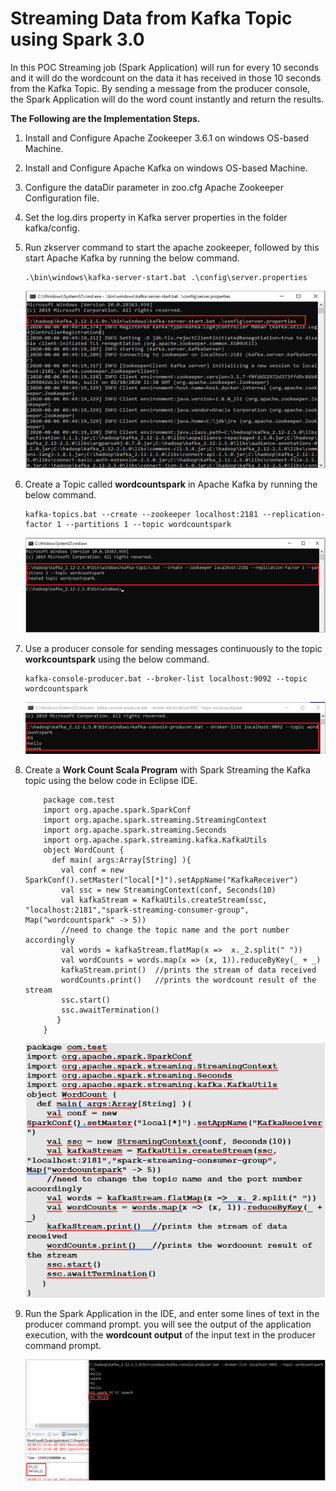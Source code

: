 # Streaming Data from Kafka Topic using Spark 3.0

In this POC Streaming job (Spark Application) will run for every 10 seconds and it will do the wordcount on the data it has received in those 10 seconds from the Kafka Topic. By sending a message from the producer console, the Spark Application will do the word count instantly and return the results. 


**The Following are the Implementation Steps.**

1.	Install and Configure Apache Zookeeper 3.6.1 on windows OS-based Machine.

2.	Install and Configure Apache Kafka on windows OS-based Machine.

3.	Configure the dataDir parameter in zoo.cfg Apache Zookeeper Configuration file.

4.	Set the log.dirs property in Kafka server properties in the folder kafka/config.

5.	Run zkserver command to start the apache zookeeper, followed by this start Apache Kafka by running the below command.


        .\bin\windows\kafka-server-start.bat .\config\server.properties
       
  
      ![Alt text](https://github.com/Protontech-1803/DataScience/blob/master/SparkStreaming/SparkStreamingPNG/Start_Zookeeper.png) 
      
  
  
6.	Create a Topic called **wordcountspark** in Apache Kafka by running the below command.


        kafka-topics.bat --create --zookeeper localhost:2181 --replication-factor 1 --partitions 1 --topic wordcountspark
              

      ![Alt text](https://github.com/Protontech-1803/DataScience/blob/master/SparkStreaming/SparkStreamingPNG/WordCountSpark.png)
      
 

7.	Use a producer console for sending messages continuously to the topic **workcountspark** using the below command.


        kafka-console-producer.bat --broker-list localhost:9092 --topic wordcountspark
       

      ![Alt text](https://github.com/Protontech-1803/DataScience/blob/master/SparkStreaming/SparkStreamingPNG/Message_WordCountSpark.png)
      

 
8.	Create a **Work Count Scala Program** with Spark Streaming the Kafka topic using the below code in Eclipse IDE.


            package com.test
            import org.apache.spark.SparkConf
            import org.apache.spark.streaming.StreamingContext
            import org.apache.spark.streaming.Seconds
            import org.apache.spark.streaming.kafka.KafkaUtils
            object WordCount {
              def main( args:Array[String] ){
                val conf = new SparkConf().setMaster("local[*]").setAppName("KafkaReceiver")
                val ssc = new StreamingContext(conf, Seconds(10)
                val kafkaStream = KafkaUtils.createStream(ssc, "localhost:2181","spark-streaming-consumer-group", Map("wordcountspark" -> 5))
                //need to change the topic name and the port number accordingly
                val words = kafkaStream.flatMap(x =>  x._2.split(" "))
                val wordCounts = words.map(x => (x, 1)).reduceByKey(_ + _)
                kafkaStream.print()  //prints the stream of data received
                wordCounts.print()   //prints the wordcount result of the stream
                ssc.start()
                ssc.awaitTermination()
               }
            }


      ![Alt text](https://github.com/Protontech-1803/DataScience/blob/master/SparkStreaming/SparkStreamingPNG/WordCountSpark_Program.png)


9.	Run the Spark Application in the IDE, and enter some lines of text in the producer command prompt. you will see the output of the application execution, with the **wordcount output** of the input text in the producer command prompt.


      ![Alt text](https://github.com/Protontech-1803/DataScience/blob/master/SparkStreaming/SparkStreamingPNG/Output_SparkStreaming.png)
 
 
 

